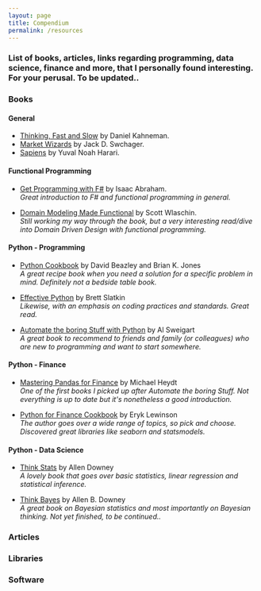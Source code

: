```yaml
---
layout: page
title: Compendium
permalink: /resources
---
```



### List of books, articles, links regarding programming, data science, finance and more, that I personally found interesting. For your perusal. To be updated..

### Books

#### General
 -  [Thinking, Fast and Slow](https://www.amazon.fr/Thinking-Fast-Slow-Daniel-Kahneman/dp/0141033576) by Daniel Kahneman.
 -  [Market Wizards](https://www.amazon.fr/Market-Wizards-Interviews-Traders-Updated/dp/1118273052/) by Jack D. Swchager.
 -  [Sapiens](https://www.amazon.fr/Sapiens-Humankind-Yuval-Noah-Harari/dp/0099590085) by Yuval Noah Harari.

#### Functional Programming
 -  [Get Programming with F#](https://www.manning.com/books/get-programming-with-f-sharp) by Isaac Abraham.  
    *Great introduction to F# and functional programming in general.*

 -  [Domain Modeling Made Functional](https://www.amazon.com/Domain-Modeling-Made-Functional-Domain-Driven/dp/1680502549) by Scott Wlaschin.  
    *Still working my way through the book, but a very interesting read/dive into Domain Driven Design with functional programming.*

#### Python - Programming
 -  [Python Cookbook](https://www.oreilly.com/library/view/python-cookbook-3rd/9781449357337/) by David Beazley and Brian K. Jones  
    *A great recipe book when you need a solution for a specific problem in mind. Definitely not a bedside table book.*

 -  [Effective Python](https://www.amazon.fr/Effective-Python-Specific-Write-Better/dp/0134034287) by Brett Slatkin  
    *Likewise, with an emphasis on coding practices and standards. Great read.*

 -  [Automate the boring Stuff with Python](https://www.amazon.fr/Automate-Boring-Stuff-Python-2nd/dp/1593279922/) by Al Sweigart  
    *A great book to recommend to friends and family (or colleagues) who are new to programming and want to start somewhere.*

#### Python - Finance

 -  [Mastering Pandas for Finance](https://www.amazon.fr/Mastering-pandas-Finance-Michael-Heydt/dp/1783985100/) by Michael Heydt  
    *One of the first books I picked up after Automate the boring Stuff. Not everything is up to date but it's nonetheless a good introduction.*

 -  [Python for Finance Cookbook](https://www.amazon.fr/Python-Finance-Cookbook-libraries-financial-ebook/dp/B083KG9DC7) by Eryk Lewinson  
    *The author goes over a wide range of topics, so pick and choose. Discovered great libraries like seaborn and statsmodels.*

#### Python - Data Science

 -  [Think Stats](https://www.amazon.fr/Think-Stats-2e-Allen-Downey/dp/1491907339/) by Allen Downey  
    *A lovely book that goes over basic statistics, linear regression and statistical inference.*

 -  [Think Bayes](https://www.amazon.fr/Think-Bayes-Allen-B-Downey/dp/1449370780/) by Allen B. Downey   
    *A great book on Bayesian statistics and most importantly on Bayesian thinking. Not yet finished, to be continued..*


### Articles

### Libraries

### Software


